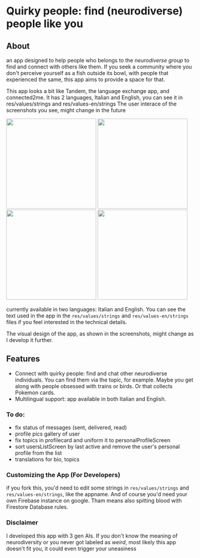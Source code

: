# Quirky people: find (neurodiverse) people like you

## About
an app designed to help people who belongs to the *neurodiverse group* to find and connect with others like them.  If you seek a community where you don't perceive yourself as a fish outside its bowl,  with people that experienced the same, this app aims to provide a space for that.

This app looks a bit like Tandem, the language exchange app, and connected2me. It has 2 languages, Italian and English, you can see it in res/values/strings and res/values-en/strings
The user interace of the screenshots you see, might change in the future

<img src="https://github.com/user-attachments/assets/737d0b82-a833-48fb-9594-7f5904a1acfa" width="240">
<img src="https://github.com/user-attachments/assets/a252e893-e6c2-4a38-ae2c-f2a8345f7871" width="240">
<img src="https://github.com/user-attachments/assets/c9e6e10d-30a6-499a-9c0d-be37e601412d" width="240">
<img src="https://github.com/user-attachments/assets/864c3825-1e68-438e-a70a-ade4a72b3ae9" width="240">


currently available in two languages: Italian and English. You can see the text used in the app in the ```res/values/strings``` and ```res/values-en/strings``` files if you feel interested in the technical details. 

The visual design of the app, as shown in the screenshots, might change as I develop it further. 

## Features
* Connect with quirky people:  find and chat other neurodiverse individuals. You can find them via the topic, for example. Maybe you get along with people obsessed with trains or birds. Or that collects Pokemon cards.
* Multilingual support: app available in both Italian and English.
     

### To do:
- fix status of messages (sent, delivered, read)
- profile pics gallery of user
- fix topics in profilecard and uniform it to personalProfileScreen
- sort usersListScreen by last active and remove the user's personal profile from the list
- translations for bio, topics

### Customizing the App (For Developers)

if you fork this, you'd need to edit some strings in ```res/values/strings``` and ```res/values-en/strings```, like the appname. And of course you'd need your own Firebase instance on google. Tham means also spitting blood with Firestore Database rules.


### Disclaimer
I developed this app with 3 gen AIs. 
If you don't know the meaning of neurodiversity or you never got labeled as *weird*, most likely this app doesn't fit you, it could even trigger your uneasiness 
